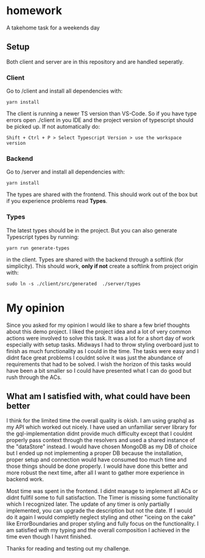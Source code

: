 # homework
A takehome task for a weekends day

## Setup
Both client and server are in this repository and are handled seperatly.

### Client
Go to /client and install all dependencies with:
```
yarn install
```
The client is running a newer TS version than VS-Code. So if you have type errors open ./client in you IDE and the project version of typescript should be picked up. If not automatically do:
```
Shift + Ctrl + P > Select Typescript Version > use the workspace version
```

### Backend
Go to /server and install all dependencies with:
```
yarn install
```
The types are shared with the frontend. This should work out of the box but if you experience problems read **Types**.


### Types
The latest types should be in the project. But you can also generate Typescript types by running:
```
yarn run generate-types
```
in the client. Types are shared with the backend through a softlink (for simplicity). This should work, **only if not** create a softlink from project origin with:
```
sudo ln -s ./client/src/generated  ./server/types
```


# My opinion
Since you asked for my opinion I would like to share a few brief thoughts about this demo project. I liked the project idea and a lot of very common actions were involved to solve this task. It was a lot for a short day of work especially with setup tasks. Midways I had to throw styling overboard just to finish as much functionality as I could in the time. The tasks were easy and I didnt face great problems I couldnt solve it was just the abundance of requirements that had to be solved. I wish the horizon of this tasks would have been a bit smaller so I could have presented what I can do good but rush through the ACs.

## What am I satisfied with, what could have been better
I think for the limited time the overall quality is okish. I am using graphql as my API which worked out nicely. I have used an unfamiliar server library for the gql-implementation didnt provide much difficulty except that I couldnt properly pass context through the resolvers and used a shared instance of the "dataStore" instead. I would have chosen MongoDB as my DB of choice but I ended up not implementing a proper DB because the installation, proper setup and connection would have consumed too much time and those things should be done properly. I would have done this better and more robust the next time, after all I want to gather more experience in backend work.

Most time was spent in the frontend. I didnt manage to implement all ACs or didnt fullfil some to full satisfaction. The Timer is missing some functionality which I recognized later. The update of any timer is only partially implemented, you can upgrade the description but not the date. If I would do it again I would completly neglect styling and other "iceing on the cake" like ErrorBoundaries and proper styling and fully focus on the functionality. I am satisfied with my typing and the overall composition I achieved in the time even though I havnt finished.

Thanks for reading and testing out my challenge.




